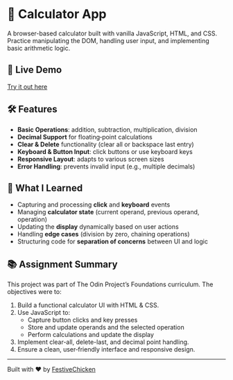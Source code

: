 # 🧮 Calculator App

A browser-based calculator built with vanilla JavaScript, HTML, and CSS. Practice manipulating the DOM, handling user input, and implementing basic arithmetic logic.

## 🔗 Live Demo  
[Try it out here](https://festivechicken.github.io/calculator/)  

## 🛠️ Features
- **Basic Operations**: addition, subtraction, multiplication, division  
- **Decimal Support** for floating‑point calculations  
- **Clear & Delete** functionality (clear all or backspace last entry)  
- **Keyboard & Button Input**: click buttons or use keyboard keys  
- **Responsive Layout**: adapts to various screen sizes  
- **Error Handling**: prevents invalid input (e.g., multiple decimals)

## 🧠 What I Learned
- Capturing and processing **click** and **keyboard** events  
- Managing **calculator state** (current operand, previous operand, operation)  
- Updating the **display** dynamically based on user actions  
- Handling **edge cases** (division by zero, chaining operations)  
- Structuring code for **separation of concerns** between UI and logic

## 📚 Assignment Summary
This project was part of The Odin Project’s Foundations curriculum. The objectives were to:
1. Build a functional calculator UI with HTML & CSS.  
2. Use JavaScript to:
   - Capture button clicks and key presses  
   - Store and update operands and the selected operation  
   - Perform calculations and update the display  
3. Implement clear-all, delete-last, and decimal point handling.  
4. Ensure a clean, user‑friendly interface and responsive design.

---

Built with ❤️ by [FestiveChicken](https://github.com/FestiveChicken)
